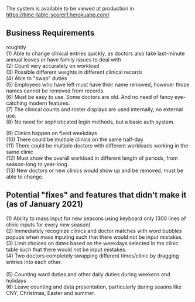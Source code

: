 The system is available to be viewed at production in<br/>
https://time-table-scorer1.herokuapp.com/
<br/>
## Business Requirements<br/>

roughtly<br/>
(1) Able to change clinical entries quickly, as doctors also take last-minute annual leaves or have family issues to deal with<br/>
(2) Count very accurately on workload<br/>
(3) Possible different weights in different clinical records<br/>
(4) Able to "swap" duties<br/>
(5) Employees who have left must have their name removed, however those names cannot be removed from records.<br/>
(6) Must be easy to use. Some doctors are old. And no need of fancy eye-catching modern features.<br/>
(7) The clinical counts and roster displays are used internally, no external use.<br/>
(8) No need for sophisticated login methods, but a basic auth system.<br/>

(9) Clinics happen on fixed weekdays<br/>
(10) There could be multiple clinics on the same half-day<br/>
(11) There could be multiple doctors with different workloads working in the same clinic<br/>
(12) Must show the overall workload in different length of periods, from season-long to year-long.<br/>
(13) New doctors or new clinics would show up and be removed, must be able to change.

## Potential "fixes" and features that didn't make it (as of January 2021)

(1) Ability to mass input for new seasons using keyboard only (300 lines of clinic inputs for every new season)<br/>
(2) Immediately recognize clinics and doctor matches with word bubbles popups when mass inputing such that there would not be input mistakes.<br/>
(3) Limit choices on dates based on the weekdays selected in the clinic table such that there would not be input mistakes.<br/>
(4) Two doctors completely swapping different times/clinic by dragging entries into each other.<br/>
<br/>
(5) Counting ward duties and other daily duties during weekens and holidays<br/>
(6) Leave counting and data presentation, particularly during seaons like CNY, Christmas, Easter and summer.<br/>
